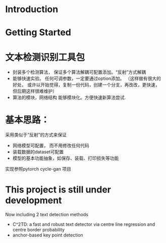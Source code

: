 # Introduction

# Getting Started
# 文本检测识别工具包
- 封装多个检测算法， 保证多个算法解耦可配置添加。“反射”方式解耦
- 能够快速实验。 任何可调参数，一定要通过option添加。 （这样做有很大的好处， 或许以开始觉得，复制一份代码，创建一个分支，再改改，更快速，
但后期这样很难维护）
- 算法的模块，网络结构 能够模块化。方便快速新算法尝试.


# 基本思路：
采用类似于“反射”的方式来保证
- 网络模型可配置， 而不用修改任何代码
- 装载数据的dataset可配置
- 模型的基本功能抽象，如保存、装载、打印损失等功能

实现参照pytorch cycle-gan 项目

# This project is still under development
Now including 2 text detection methods
- C^2TD: a fast and robust text detector via centre line regression and centre border probability
- anchor-based key point detection 
 


